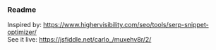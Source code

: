 ### Readme
Inspired by: https://www.highervisibility.com/seo/tools/serp-snippet-optimizer/<br>
See it live: https://jsfiddle.net/carlo_/muxehv8r/2/

